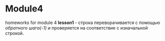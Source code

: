# Module4
homeworks for module 4
**lesson1** - строка переворачивается с помощью *обратного шага(-1)* и проверяется на соответствие с изначальной строкой.
